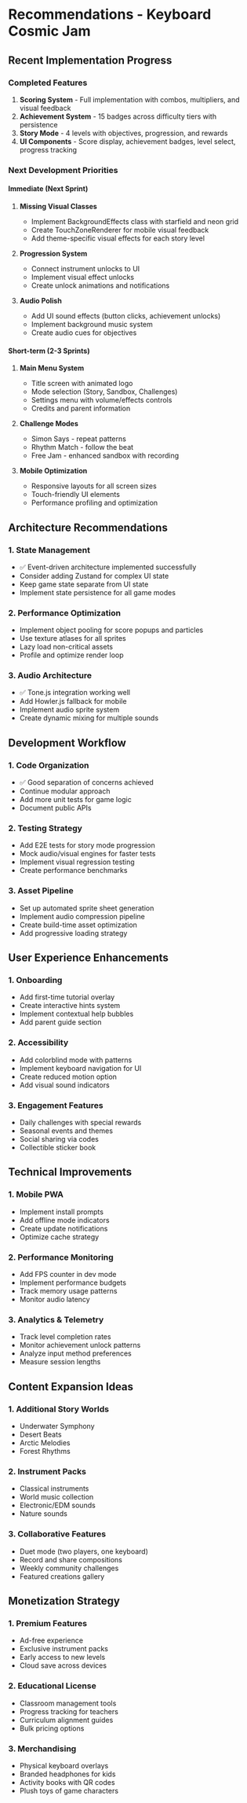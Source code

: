 # Recommendations - Keyboard Cosmic Jam

## Recent Implementation Progress

### Completed Features
1. **Scoring System** - Full implementation with combos, multipliers, and visual feedback
2. **Achievement System** - 15 badges across difficulty tiers with persistence
3. **Story Mode** - 4 levels with objectives, progression, and rewards
4. **UI Components** - Score display, achievement badges, level select, progress tracking

### Next Development Priorities

#### Immediate (Next Sprint)
1. **Missing Visual Classes**
   - Implement BackgroundEffects class with starfield and neon grid
   - Create TouchZoneRenderer for mobile visual feedback
   - Add theme-specific visual effects for each story level

2. **Progression System**
   - Connect instrument unlocks to UI
   - Implement visual effect unlocks
   - Create unlock animations and notifications

3. **Audio Polish**
   - Add UI sound effects (button clicks, achievement unlocks)
   - Implement background music system
   - Create audio cues for objectives

#### Short-term (2-3 Sprints)
1. **Main Menu System**
   - Title screen with animated logo
   - Mode selection (Story, Sandbox, Challenges)
   - Settings menu with volume/effects controls
   - Credits and parent information

2. **Challenge Modes**
   - Simon Says - repeat patterns
   - Rhythm Match - follow the beat
   - Free Jam - enhanced sandbox with recording

3. **Mobile Optimization**
   - Responsive layouts for all screen sizes
   - Touch-friendly UI elements
   - Performance profiling and optimization

## Architecture Recommendations

### 1. State Management
- ✅ Event-driven architecture implemented successfully
- Consider adding Zustand for complex UI state
- Keep game state separate from UI state
- Implement state persistence for all game modes

### 2. Performance Optimization
- Implement object pooling for score popups and particles
- Use texture atlases for all sprites
- Lazy load non-critical assets
- Profile and optimize render loop

### 3. Audio Architecture
- ✅ Tone.js integration working well
- Add Howler.js fallback for mobile
- Implement audio sprite system
- Create dynamic mixing for multiple sounds

## Development Workflow

### 1. Code Organization
- ✅ Good separation of concerns achieved
- Continue modular approach
- Add more unit tests for game logic
- Document public APIs

### 2. Testing Strategy
- Add E2E tests for story mode progression
- Mock audio/visual engines for faster tests
- Implement visual regression testing
- Create performance benchmarks

### 3. Asset Pipeline
- Set up automated sprite sheet generation
- Implement audio compression pipeline
- Create build-time asset optimization
- Add progressive loading strategy

## User Experience Enhancements

### 1. Onboarding
- Add first-time tutorial overlay
- Create interactive hints system
- Implement contextual help bubbles
- Add parent guide section

### 2. Accessibility
- Add colorblind mode with patterns
- Implement keyboard navigation for UI
- Create reduced motion option
- Add visual sound indicators

### 3. Engagement Features
- Daily challenges with special rewards
- Seasonal events and themes
- Social sharing via codes
- Collectible sticker book

## Technical Improvements

### 1. Mobile PWA
- Implement install prompts
- Add offline mode indicators
- Create update notifications
- Optimize cache strategy

### 2. Performance Monitoring
- Add FPS counter in dev mode
- Implement performance budgets
- Track memory usage patterns
- Monitor audio latency

### 3. Analytics & Telemetry
- Track level completion rates
- Monitor achievement unlock patterns
- Analyze input method preferences
- Measure session lengths

## Content Expansion Ideas

### 1. Additional Story Worlds
- Underwater Symphony
- Desert Beats
- Arctic Melodies
- Forest Rhythms

### 2. Instrument Packs
- Classical instruments
- World music collection
- Electronic/EDM sounds
- Nature sounds

### 3. Collaborative Features
- Duet mode (two players, one keyboard)
- Record and share compositions
- Weekly community challenges
- Featured creations gallery

## Monetization Strategy

### 1. Premium Features
- Ad-free experience
- Exclusive instrument packs
- Early access to new levels
- Cloud save across devices

### 2. Educational License
- Classroom management tools
- Progress tracking for teachers
- Curriculum alignment guides
- Bulk pricing options

### 3. Merchandising
- Physical keyboard overlays
- Branded headphones for kids
- Activity books with QR codes
- Plush toys of game characters